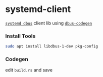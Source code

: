 # systemd-client
[`systemd dbus`] client lib using [`dbus-codegen`]
### Install Tools
```sh
sudo apt install libdbus-1-dev pkg-config
```
### Codegen
edit `build.rs` and save

[`systemd dbus`]: https://www.freedesktop.org/software/systemd/man/org.freedesktop.systemd1.html
[`dbus-codegen`]: https://github.com/diwic/dbus-rs/tree/master/dbus-codegen
